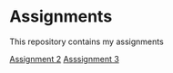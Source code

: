 # Assignments
This repository contains my assignments 

[Assignment 2](https://github.com/AlphaGabras/Assignments/blob/master/assignment2.ipynb) 
[Asssignment 3](https://github.com/AlphaGabras/Assignments/blob/master/assignment3%20(1).ipynb)
